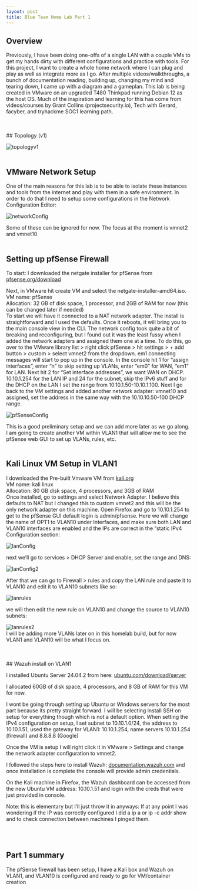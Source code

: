 ```yaml
---
layout: post
title: Blue Team Home Lab Part 1
---
```


## Overview

Previously, I have been doing one-offs of a single LAN with a couple VMs to get my hands dirty with different configurations and practice with tools. For this project, I want to create a whole home network where I can plug and play as well as integrate more as I go.  After multiple videos/walkthroughs, a bunch of documentation reading, building up, changing my mind and tearing down, I came up with a diagram and a gameplan. This lab is being created in VMware on an upgraded T480 Thinkpad running Debian 12 as the host OS. Much of the inspiration and learning for this has come from videos/courses by Grant Collins (projectsecurity.io), Tech with Gerard, facyber, and tryhackme SOC1 learning path.

<br>
<br>
## Topology (v1)

![topologyv1]({{site.baseurl}}/assets/images/Blue-Team-Home-Lab-Part-1/topologyv1.png)
<br>
<br>
## VMware Network Setup

One of the main reasons for this lab is to be able to isolate these instances and tools from the internet and play with them in a safe environment.  In order to do that I need to setup some configurations in the Network Configuration Editor:

![networkConfig]({{site.baseurl}}/assets/images/Blue-Team-Home-Lab-Part-1/networkConfig.png)

Some of these can be ignored for now. The focus at the moment is vmnet2 and vmnet10
<br>
<br>
## Setting up pfSense Firewall

To start: I downloaded the netgate installer for pfSense from [pfsense.org/download](https://www.pfsense.org/download/)

Next, in VMware hit create VM and select the netgate-installer-amd64.iso.<br>
VM name: pfSense<br>
Allocation: 32 GB of disk space, 1 processor, and 2GB of RAM for now (this can be changed later if needed) <br>
To start we will have it connected to a NAT network adapter.  The install is straightforward and I used the defaults.  Once it reboots, it will bring you to the main console view in the CLI.  The network config took quite a bit of breaking and reconfiguring, but I found out it was the least fussy when I added the network adapters and assigned them one at a time.  To do this, go over to the VMware library list > right click pfSense > hit settings > + add button > custom > select vmnet2 from the dropdown.  em1 connecting messages will start to pop up in the console. In the console hit 1 for “assign interfaces”, enter “n” to skip setting up VLANs, enter “em0” for WAN, “em1” for LAN. Next hit 2 for “Set interface addresses”, we want WAN on DHCP.  10.10.1.254 for the LAN IP and 24 for the subnet, skip the IPv6 stuff and for the DHCP on the LAN I set the range from 10.10.1.50-10.10.1.100.  Next I go back to the VM settings and added another network adapter: vmnet10 and assigned, set the address in the same way with the 10.10.10.50-100 DHCP range.

![pfSenseConfig]({{site.baseurl}}/assets/images/Blue-Team-Home-Lab-Part-1/pfSenseConfig.png)

This is a good preliminary setup and we can add more later as we go along. I am going to create another VM within VLAN1 that will allow me to see the pfSense web GUI to set up VLANs, rules, etc.
<br>
<br>
## Kali Linux VM Setup in VLAN1

I downloaded the Pre-built Vmware VM from [kali.org](https://www.kali.org/get-kali/#kali-virtual-machines)<br>
VM name: kali linux<br>
Allocation:  80 GB disk space, 4 processors, and 3GB of RAM<br>
Once installed, go to settings and select Network Adapter. I believe this defaults to NAT but I changed this to custom vmnet2 and this will be the only network adapter on this machine.  Open Firefox and go to 10.10.1.254 to get to the pfSense GUI default login is admin/pfsense. Here we will change the name of OPT1 to VLAN10 under Interfaces, and make sure both LAN and VLAN10 interfaces are enabled and the IPs are correct in the “static IPv4 Configuration section:

![lanConfig]({{site.baseurl}}/assets/images/Blue-Team-Home-Lab-Part-1/vlanconfig1.png)

next we’ll go to  services > DHCP Server and  enable, set the range and DNS:

![lanConfig2]({{site.baseurl}}/assets/images/Blue-Team-Home-Lab-Part-1/vlanconfig2.png)

After that we can go to  Firewall > rules and copy the LAN rule and paste it to VLAN10 and edit it to VLAN10 subnets like so:

![lanrules]({{site.baseurl}}/assets/images/Blue-Team-Home-Lab-Part-1/lanrules1.png)<br>

we will then edit the new rule on VLAN10 and change the source to VLAN10 subnets:<br>

![lanrules2]({{site.baseurl}}/assets/images/Blue-Team-Home-Lab-Part-1/lanrules2.png)<br>
I will be adding more VLANs later on in this homelab build, but for now VLAN1 and VLAN10 will be what I focus on.

<br>
<br>
## Wazuh install on VLAN1

I installed Ubuntu Server 24.04.2 from here: [ubuntu.com/download/server](https://ubuntu.com/download/server)

I allocated 60GB of disk space, 4 processors, and 8 GB of RAM for this VM for now.

I wont be going through setting up Ubuntu or Windows servers for the most part because its pretty straight forward.  I will be selecting install SSH on setup for everything though which is not a default option. When setting the IPv4 configuration on setup, I set subnet to 10.10.1.0/24, the address to 10.10.1.51, used the gateway for VLAN1: 10.10.1.254, name servers 10.10.1.254 (firewall) and 8.8.8.8 (Google)

Once the VM is setup I will right click it in VMware > Settings and change the network adapter configuration to vmnet2.  

I followed the steps here to install Wazuh: [documentation.wazuh.com](https://documentation.wazuh.com/current/quickstart.html) and once installation is complete the console will provide admin credentials.

On the Kali machine in Firefox, the Wazuh dashboard can be accessed from the new Ubuntu VM address: 10.10.1.51 and login with the creds that were just provided in console.

Note: this is elementary but I’ll just throw it in anyways: If at any point I was wondering if the IP was correctly configured I did a ip a or ip -c addr show and to check connection between machines I pinged them.

<br>
<br>

## Part 1 summary

The pfSense firewall has been setup, I have a Kali box and Wazuh on VLAN1, and VLAN10 is configured and ready to go for VM/container creation
